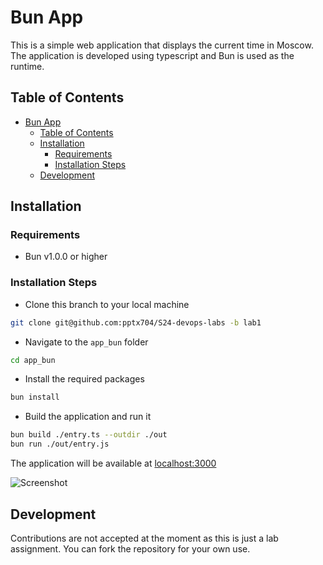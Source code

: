 # Bun App

This is a simple web application that displays the current time in Moscow. The application is developed using typescript and Bun is used as the runtime.

## Table of Contents

- [Bun App](#bun-app)
  - [Table of Contents](#table-of-contents)
  - [Installation](#installation)
    - [Requirements](#requirements)
    - [Installation Steps](#installation-steps)
  - [Development](#development)

## Installation

### Requirements

- Bun v1.0.0 or higher

### Installation Steps

- Clone this branch to your local machine

```bash
git clone git@github.com:pptx704/S24-devops-labs -b lab1
```

- Navigate to the `app_bun` folder

```bash
cd app_bun
```

- Install the required packages

```bash
bun install
```

- Build the application and run it

```bash
bun build ./entry.ts --outdir ./out
bun run ./out/entry.js
```

The application will be available at [localhost:3000](http://localhost:3000/)

![Screenshot](https://i.postimg.cc/90hqgfp9/image.png)

## Development

Contributions are not accepted at the moment as this is just a lab assignment. You can fork the repository for your own use.
